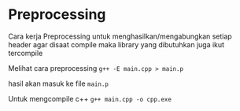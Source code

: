 # Preprocessing

Cara kerja Preprocessing untuk menghasilkan/mengabungkan setiap header agar disaat compile maka library yang dibutuhkan juga ikut tercompile

Melihat cara preprocessing
`g++ -E main.cpp > main.p`

hasil akan masuk ke file `main.p`

Untuk mengcompile c++
`g++ main.cpp -o cpp.exe`

